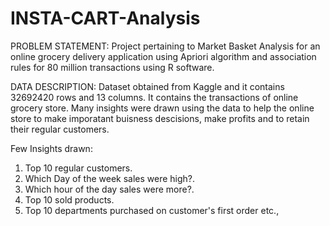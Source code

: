 # INSTA-CART-Analysis
PROBLEM STATEMENT:
  Project pertaining to Market Basket Analysis for an online grocery delivery application using Apriori algorithm and association rules for 80 million transactions using R software.

DATA DESCRIPTION: 
  Dataset obtained from Kaggle and it contains 32692420 rows and 13 columns. It contains the transactions of online grocery store. 
Many insights were drawn using the data to help the online store to make imporatant buisness descisions, make profits and to retain their regular customers.

Few Insights drawn:
1) Top 10 regular customers.
2) Which Day of the week sales were high?.
3) Which hour of the day sales were more?.
4) Top 10 sold products.
5) Top 10 departments purchased on customer's first order etc.,
